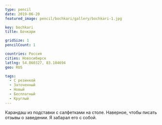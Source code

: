 ```yaml
---
type: pencil
date: 2019-06-20
featured_image: pencil/bochkari/gallery/bochkari-1.jpg

key: bochkari
title: Бочкари

gridSize: 1
pencilCount: 1

countries: Россия
cities: Новосибирск
latlng: 54.860327, 83.104694
geo: RUS

tags:
  - С резинкой
  - Заточенный
  - Новый
  - Бесплатный
  - Круглый
---
```


Карандаш из подставки с салфетками на столе. Наверное, чтобы писать отзывы о заведении. Я забарал его с собой.
